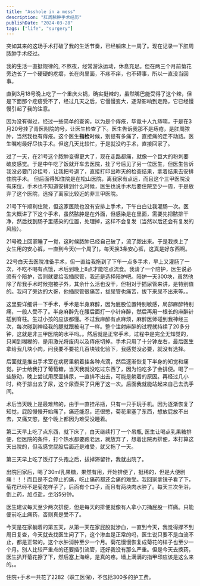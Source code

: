 ```yaml
---
title: "Asshole in a mess"
description: "肛周脓肿手术经历"
publishDate: "2024-03-28"
tags: ["life", "surgery"]
---
```


突如其来的这场手术打破了我的生活节奏，已经躺床上一周了。现在记录一下肛周脓肿手术经过。

我的生活一直挺规律的, 不熬夜，经常游泳运动，休息充足。但在两三个月前菊花旁边长了一个硬硬的疙瘩，长在肉里面，不疼不痒，也不碍事，所以一直没当回事。

直到3月18号晚上吃了一个重庆火锅，确实挺辣的，虽然嘴巴能受得了这个辣，但是下面那个疙瘩受不了，经过几天之后，它慢慢变大，逐渐影响到走路，它已经慢慢引起了我的注意。

因为没有得过，经过一些简单的查询，以为是个痔疮，毕竟十人九痔嘛，于是在3月20号挂了青医附院的号，让医生检查了下。医生告诉我那不是痔疮，是肛周脓肿，当然我也有痔疮。这个医生**指检**时候，别提有多痛了，直接痛的走不动路。医生嘱咐最好尽快手术。但这几天比较忙，于是就没约手术，直接回家了。

过了一天，在21号这个脓肿变得更大了，现在走路都痛，就像一个巨大的粉刺要破皮感觉。于是中午吃了饭就开车去医院，挂了号后见了另一位医生，但医生告诉我没必要门诊挂号，让我把号退了，直接打印出昨天的检查结果，拿着结果去安排住院手术。
但后面得知住院是在松山医院，离我家有点远，而且这个三甲医院没有床位，手术也不知道安排到什么时候，医生也说手术后要住院至少一周，于是放弃了这个医院，选择了离家比较近的非三甲医院。

21号下午顺利住院，但这家医院也没有安排上手术，下午白白让我灌肠一次。医生大概讲了下这个手术，虽然脓肿是在外面，但感染是在里面，需要先把脓排干净，然后找到肠子里感染的位置，处理掉，这样不会复发（当然以后还会有复发的风险）。

21号晚上回家睡了一觉，这时候脓肿已经自己破了，流了脓出来。于是我换上了女生用的安心裤，一直到今天(一个周了)，每天换3条安心裤，这真是好东西啊。

22号白天去医院准备手术，但一直给我拖到了下午一点多手术，早上又灌肠了一次，不吃不喝有点饿，术后到晚上8点才能吃点流食。我请了一个陪护，医生说必须有个陪护，否则就要给我插尿管，我还是选择陪护吧。陪护一天300块，虽然他除了帮我手术时候抱被子外，其余什么活也没干，但相对于插尿管来讲，是特别值的。我问了旁边的大哥，他插尿管很痛苦，拔尿管也痛苦，拔下来尿不出来等。。

这里要详细讲一下手术，手术是半身麻醉，因为屁股位置特别敏感，局部麻醉特别痛，一般人受不了。半身麻醉先在腰后面打一小针麻醉，然后再用一根长的麻醉针插到脊柱。生过小孩的应该都懂。不过我麻醉有点麻烦，麻醉医师碰到我神经三次，每次碰到神经我的腿就跟被电了一样。整个注射麻醉的过程就持续了20多分钟，这就是非三甲医院的水平吗。。然后就是正常手术，过程中是完全无知觉的，只闻到糊糊的，是用激光将废肉以及痔疮切掉。手术只用了十分钟左右，最后医生拿给我几块小肉，问我要不要花几百块钱化验下，我感觉没必要，就没有选择。

后面就是推出手术室在病房里躺着挂各种点滴，然后逐渐恢复下半身的知觉和痛觉。护士给我打了葡萄糖，当天我就没吃过东西了，因为怕吃多了会排便。喝了一些脉动，晚上尝试用尿壶排尿，一直排不出去，可能是躺着的原因。再经过几小时，终于排出去了尿，这个尿壶买了只用了这一次。后面我就能站起来自己去洗手间。

术后当天晚上是最难熬的，由于一直挂吊瓶，只有一只手玩手机。因为逐渐恢复了知觉，屁股慢慢开始痛了，痛还能忍，还很憋，菊花里塞了东西，想放屁放不出去，又痛又憋，整个晚上都因为难受没睡着。

第二天早上吃了点东西，就下床了，白天继续打了一个吊瓶, 医生让喝点乳果糖排便，但医院的条件，打个热水都要跑老远，就放弃了，想着出院再排便，本打算这天出院的，但我感觉屁股后面还是难受，就又拖了一天。

第三天早上吃了饭打了头孢之后，拔掉滞留针，我就出院了。

出院回家后，喝了30ml乳果糖，果然有用，开始排便了，挺稀的，但是大便剧痛！！！而且是不会停止的痛，吃止痛药都还会痛的难受。我回家拿镜子看了下，菊花已经不是菊花样子了，后面有个口子，而且有两块肉水肿了。每天三次坐浴，倒上药，加点盐，坐浴5分钟。

医生建议每天至少两次排便，但是每天的排便就像有人拿小刀捅屁股一样痛。只能便前吃止痛药，否则真是受不了。

今天是在家躺着的第五天，从第一天在家屁股就渗血，一直到今天，我觉得撑不到周日复查，今天就去找医生问了下，这个渗血是正常的吗，医生说只要不是血流不止，都是正常的。这个水肿消肿至少一个月。菊花慢慢恢复成菊花的样子也至少一个月。别人比较严重点的还要插引流管，还好我没有那么严重。但是今天去换药，医生扒开菊花擦了下，然后塞上海绵，是真的疼。墙上满满的指甲印应该是这么来的。。

住院+手术一共花了2282（职工医保)，不包括300多的护工费。

